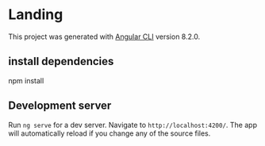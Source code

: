 # Landing

This project was generated with [Angular CLI](https://github.com/angular/angular-cli) version 8.2.0.

## install dependencies 

npm install 


## Development server

Run `ng serve` for a dev server. Navigate to `http://localhost:4200/`. The app will automatically reload if you change any of the source files.

